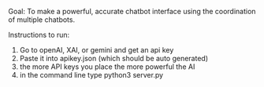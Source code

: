 Goal:
To make a powerful, accurate chatbot interface using the coordination of multiple chatbots.

Instructions to run: 
1) Go to openAI, XAI, or gemini and get an api key
2) Paste it into apikey.json (which should be auto generated)
3) the more API keys you place the more powerful the AI
4) in the command line type python3 server.py